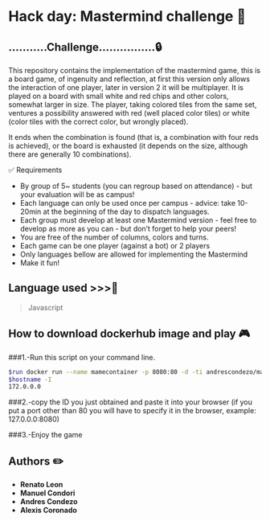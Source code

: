 # Hack day: Mastermind challenge :key:

## ...........Challenge................:lock: 
This repository contains the implementation of the mastermind game, this is a board game, of ingenuity and reflection, at first this version only allows the interaction of one player, later in version 2 it will be multiplayer. It is played on a board with small white and red chips and other colors, somewhat larger in size. The player, taking colored tiles from the same set, ventures a possibility answered with red (well placed color tiles) or white (color tiles with the correct color, but wrongly placed).

It ends when the combination is found (that is, a combination with four reds is achieved), or the board is exhausted (it depends on the size, although there are generally 10 combinations).


:white_check_mark: Requirements
* By group of 5~ students (you can regroup based on attendance) - but your evaluation will be as campus!
* Each language can only be used once per campus - advice: take 10-20min at the beginning of the day to dispatch languages.
* Each group must develop at least one Mastermind version - feel free to develop as more as you can - but don’t forget to help your peers!
* You are free of the number of columns, colors and turns.
* Each game can be one player (against a bot) or 2 players
* Only languages bellow are allowed for implementing the Mastermind
* Make it fun!


## Language used >>>:hammer:
> Javascript

## How to download dockerhub image and play :video_game:
###1.-Run this script on your command line.
```sh
$run docker run --name mamecontainer -p 8080:80 -d -ti andrescondezo/mastermind-js
$hostname -I
172.0.0.0  
```
###2.-copy the ID you just obtained and paste it into your browser (if you put a port other than 80 you will have to specify it in the browser, example: 127.0.0.0:8080) 

###3.-Enjoy the game

## Authors :pencil2:
* **Renato Leon**
* **Manuel Condori**
* **Andres Condezo**
* **Alexis Coronado**
